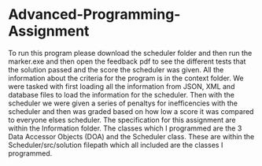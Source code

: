 # Advanced-Programming-Assignment

To run this program please download the scheduler folder and then run the marker.exe and then open the feedback pdf to see the different tests that the solution passed and the score the scheduler was given. All the information about the criteria for the program is in the context folder. We were tasked with first loading all the information from JSON, XML and database files to load the information for the scheduler. Then with the scheduler we were given a series of penaltys for inefficencies with the scheduler and then was graded based on how low a score it was compared to everyone elses scheduler. The specification for this assignment are within the Information folder. The classes which I programmed are the 3 Data Accessor Objects (DOA) and the Scheduler class. These are within the Scheduler/src/solution filepath which all included are the classes I programmed.
